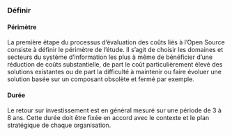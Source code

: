###  Définir

####  Périmètre

La première étape du processus d’évaluation des coûts liés à l’Open Source consiste à définir le périmètre de l’étude.
Il s’agit de choisir les domaines et secteurs du système d’information les plus à même de bénéficier d’une réduction de coûts substantielle, de part le coût particulièrement élevé des solutions existantes ou de part la difficulté à maintenir ou faire évoluer une solution basée sur un composant obsolète et fermé par exemple.

####  Durée

Le retour sur investissement est en général mesuré sur une période de 3 à 8 ans. Cette durée doit être fixée en accord avec le contexte et le plan stratégique de chaque organisation. 

